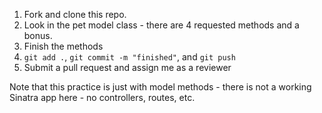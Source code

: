 1. Fork and clone this repo.
2. Look in the pet model class - there are 4 requested methods and a bonus.
3. Finish the methods
4. `git add .`, `git commit -m "finished"`, and `git push`
5. Submit a pull request and assign me as a reviewer

Note that this practice is just with model methods - there is not a working Sinatra app here - no controllers, routes, etc.
